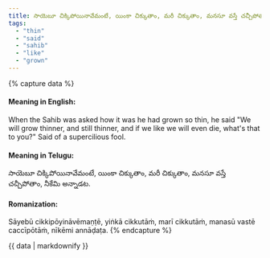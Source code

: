 ```yaml
---
title: సాయెబూ చిక్కిపోయినావేమంటే, యింకా చిక్కుతాం, మరీ చిక్కుతాం, మనసూ వస్తే చచ్చీపోతాం, నీకేమి అన్నాడట.
tags:
  - "thin"
  - "said"
  - "sahib"
  - "like"
  - "grown"
---
```


{% capture data %}
#### Meaning in English:
When the Sahib was asked how it was he had grown so thin, he said "We will grow thinner, and still thinner, and if we like we will even die, what's that to you?"
Said of a supercilious fool.

#### Meaning in Telugu:
సాయెబూ చిక్కిపోయినావేమంటే, యింకా చిక్కుతాం, మరీ చిక్కుతాం, మనసూ వస్తే చచ్చీపోతాం, నీకేమి అన్నాడట.

#### Romanization:
Sāyebū cikkipōyināvēmaṇṭē, yiṅkā cikkutāṁ, marī cikkutāṁ, manasū vastē caccīpōtāṁ, nīkēmi annāḍaṭa.
{% endcapture %}

{{ data | markdownify }}

